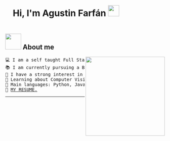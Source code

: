 <div id="user-content-toc">
  <ul align="left">
    <summary><h1 style="display: inline-block">Hi, I'm Agustin Farfán <img src="https://media.giphy.com/media/hvRJCLFzcasrR4ia7z/giphy.gif" width="35"></h1></summary>
  </ul>
</div>

## <picture><img src = "https://github.com/7oSkaaa/7oSkaaa/blob/main/Images/about_me.gif?raw=true" width = 50px></picture> About me

<picture> <img align="right" src="https://github.com/7oSkaaa/7oSkaaa/blob/main/Images/Right_Side.gif?raw=true" width = 250px></picture>
<pre>
💻 I am a self taught Full Stack Developer and a Machine Learning Developer.
📚 I am currently pursuing a Bachelor's degree in Computer Engineering at UADE.
📝 I have a strong interest in Data Science and Artificial Intelligence.
🌱 Learning about Computer Vision and Machine Learning stuff.
🌟 Main languages: Python, Java.
🚩 <a href="https://drive.google.com/file/d/1OL-pYjC8jb3u3bbqLswQooZkah4ExeZf/view?usp=sharing" target="_blank">MY RESUME.</a>
</pre>
<hr>
